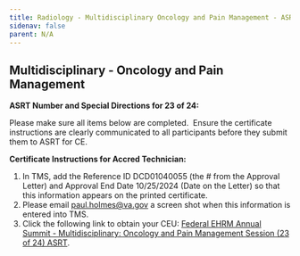 ```yaml
---
title: Radiology - Multidisciplinary Oncology and Pain Management - ASRT TMS
sidenav: false
parent: N/A
---
```

## Multidisciplinary - Oncology and Pain Management

**ASRT Number and Special Directions for 23 of 24:**

Please make sure all items below are completed.  Ensure the certificate instructions are clearly communicated to all participants before they submit them to ASRT for CE.

**Certificate Instructions for Accred Technician:**

1. In TMS, add the Reference ID DCD01040055 (the # from the Approval Letter) and Approval End Date 10/25/2024 (Date on the Letter) so that this information appears on the printed certificate.
1. Please email [paul.holmes@va.gov](mailto:paul.holmes@va.gov) a screen shot when this information is entered into TMS.
1. Click the following link to obtain your CEU: [Federal EHRM Annual Summit - Multidisciplinary: Oncology and Pain Management Session (23 of 24) ASRT](https://va-hcm03.ns2cloud.com/learning/user/deeplink.do?linkId=ITEM_DETAILS&componentID=131014739&componentTypeID=VA&fromSF=Y&revisionDate=1726545600000#/EDD65E933131AD1C1900720634C063BA).




